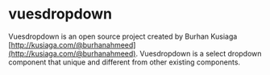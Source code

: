 # vuesdropdown

Vuesdropdown is an open source project created by Burhan Kusiaga [http://kusiaga.com/@burhanahmeed](http://kusiaga.com/@burhanahmeed). Vuesdropdown is a select dropdown component that unique and different from other existing components.
